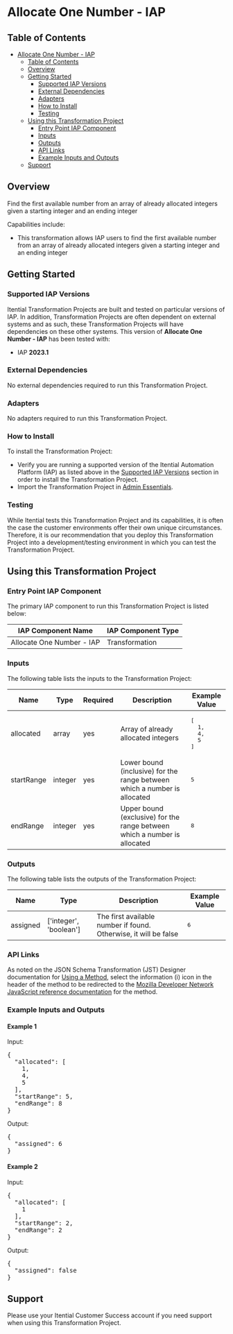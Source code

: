 # Allocate One Number - IAP

## Table of Contents

- [Allocate One Number - IAP](#allocate-one-number---iap)
  - [Table of Contents](#table-of-contents)
  - [Overview](#overview)
  - [Getting Started](#getting-started)
    - [Supported IAP Versions](#supported-iap-versions)
    - [External Dependencies](#external-dependencies)
    - [Adapters](#adapters)
    - [How to Install](#how-to-install)
    - [Testing](#testing)
  - [Using this Transformation Project](#using-this-transformation-project)
    - [Entry Point IAP Component](#entry-point-iap-component)
    - [Inputs](#inputs)
    - [Outputs](#outputs)
    - [API Links](#api-links)
    - [Example Inputs and Outputs](#example-inputs-and-outputs)
  - [Support](#support)

## Overview

Find the first available number from an array of already allocated integers given a starting integer and an ending integer

Capabilities include:
- This transformation allows IAP users to find the first available number from an array of already allocated integers given a starting integer and an ending integer


## Getting Started

### Supported IAP Versions

Itential Transformation Projects are built and tested on particular versions of IAP. In addition, Transformation Projects are often dependent on external systems and as such, these Transformation Projects will have dependencies on these other systems. This version of **Allocate One Number - IAP** has been tested with:


- IAP **2023.1**



### External Dependencies

No external dependencies required to run this Transformation Project.




### Adapters

No adapters required to run this Transformation Project.


### How to Install

To install the Transformation Project:

- Verify you are running a supported version of the Itential Automation Platform (IAP) as listed above in the [Supported IAP Versions](#supported-iap-versions) section in order to install the Transformation Project.
- Import the Transformation Project in [Admin Essentials](https://docs.itential.com/docs/importing-a-prebuilt-4).

### Testing

While Itential tests this Transformation Project and its capabilities, it is often the case the customer environments offer their own unique circumstances. Therefore, it is our recommendation that you deploy this Transformation Project into a development/testing environment in which you can test the Transformation Project.

## Using this Transformation Project


### Entry Point IAP Component

The primary IAP component to run this Transformation Project is listed below:

<table>
  <thead>
    <tr>
      <th>IAP Component Name</th>
      <th>IAP Component Type</th>
    </tr>
  </thead>
  <tbody>
      <td>Allocate One Number - IAP</td>
      <td>Transformation</td>
    </tr>
  </tbody>
</table>

### Inputs

The following table lists the inputs to the Transformation Project:

<table>
  <thead>
    <tr>
      <th>Name</th>
      <th>Type</th>
      <th>Required</th>
      <th>Description</th>
      <th>Example Value</th>
    </tr>
  </thead>
  <tbody>
    <tr>
      <td>allocated</td>
      <td>array</td>
      <td>yes</td>
      <td>Array of already allocated integers</td>
      <td><pre lang="json">[
  1,
  4,
  5
]</pre></td>
    </tr>    <tr>
      <td>startRange</td>
      <td>integer</td>
      <td>yes</td>
      <td>Lower bound (inclusive) for the range between which a number is allocated</td>
      <td><pre lang="json">5</pre></td>
    </tr>    <tr>
      <td>endRange</td>
      <td>integer</td>
      <td>yes</td>
      <td>Upper bound (exclusive) for the range between which a number is allocated</td>
      <td><pre lang="json">8</pre></td>
    </tr>
  </tbody>
</table>



### Outputs

The following table lists the outputs of the Transformation Project:

<table>
  <thead>
    <tr>
      <th>Name</th>
      <th>Type</th>
      <th>Description</th>
      <th>Example Value</th>
    </tr>
  </thead>
  <tbody>
    <tr>
      <td>assigned</td>
      <td>['integer', 'boolean']</td>
      <td>The first available number if found. Otherwise, it will be false</td>
      <td><pre lang="json">6</pre></td>
    </tr>
  </tbody>
</table>

  


### API Links
As noted on the JSON Schema Transformation (JST) Designer documentation for [Using a Method](https://docs.itential.com/docs/jst-designer-2023-1#using-a-method), select the information (i) icon in the header of the method to be redirected to the [Mozilla Developer Network JavaScript reference documentation](https://developer.mozilla.org/en-US/docs/Web/JavaScript/Reference) for the method. 
 


### Example Inputs and Outputs

  
#### Example 1

    
Input:
<pre>{
  "allocated": [
    1,
    4,
    5
  ],
  "startRange": 5,
  "endRange": 8
} </pre>

    
    
Output:
<pre>{
  "assigned": 6
} </pre>

    
  
#### Example 2

    
Input:
<pre>{
  "allocated": [
    1
  ],
  "startRange": 2,
  "endRange": 2
} </pre>

    
    
Output:
<pre>{
  "assigned": false
} </pre>

    
  


## Support

Please use your Itential Customer Success account if you need support when using this Transformation Project.
